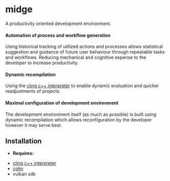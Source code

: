 # **midge**

A productivity oriented development environment.

#### Automation of process and workflow generation

Using historical tracking of utilized actions and processes allows statistical
suggestion and guidance of future user behaviour through repeatable tasks and
workflows. Reducing mechanical and cognitive expense to the developer to
increase productivity.

#### Dynamic recompilation
  
Using the [cling c++ interpreter](https://root.cern.ch/cling) to enable dynamic
evaluation and quicker readjustments of projects.

#### Maximal configuration of development environment
  
The development environment itself (as much as possible) is built using dynamic
recompilation which allows reconfiguration by the developer however it may serve
best.

## Installation

* __Requires:__
- [cling c++ interpreter](https://root.cern.ch/cling)
- [cglm](https://github.com/recp/cglm)
- vulkan sdk